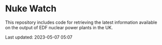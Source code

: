 # Nuke Watch

This repository includes code for retrieving the latest information available on the output of EDF nuclear power plants in the UK.

Last updated: 2023-05-07 05:07